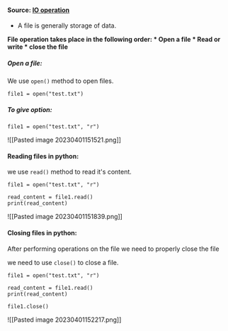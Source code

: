 #### Source: [IO operation](https://www.programiz.com/python-programming/file-operation)

* A file is generally storage of data.

**File operation takes place in the following order:
	* Open a file
	* Read or write
	* close the file**

##### Open a file:

 We use `open()` method to open files.

```
file1 = open("test.txt")
```

##### To give option:

```
file1 = open("test.txt", "r")
```

![[Pasted image 20230401151521.png]]


#### Reading files in python:

 we use `read()` method to read it's content.

```
file1 = open("test.txt", "r")

read_content = file1.read()
print(read_content)
```

![[Pasted image 20230401151839.png]]

#### Closing files in python:

 After performing operations on the file we need to properly close the file

we need to use `close()` to close a file.

```
file1 = open("test.txt", "r")

read_content = file1.read()
print(read_content)

file1.close()
```

![[Pasted image 20230401152217.png]]